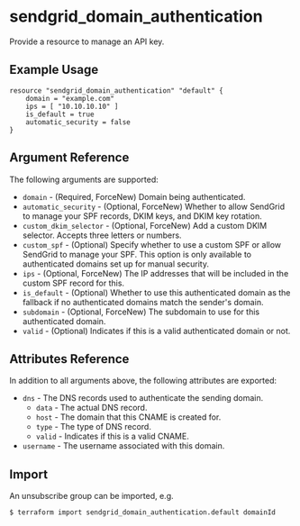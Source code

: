 # sendgrid_domain_authentication

Provide a resource to manage an API key.

## Example Usage

```hcl
resource "sendgrid_domain_authentication" "default" {
	domain = "example.com"
    ips = [ "10.10.10.10" ]
    is_default = true
    automatic_security = false
}
```

## Argument Reference

The following arguments are supported:

* `domain` - (Required, ForceNew) Domain being authenticated.
* `automatic_security` - (Optional, ForceNew) Whether to allow SendGrid to manage your SPF records, DKIM keys, and DKIM key rotation.
* `custom_dkim_selector` - (Optional, ForceNew) Add a custom DKIM selector. Accepts three letters or numbers.
* `custom_spf` - (Optional) Specify whether to use a custom SPF or allow SendGrid to manage your SPF. This option is only available to authenticated domains set up for manual security.
* `ips` - (Optional, ForceNew) The IP addresses that will be included in the custom SPF record for this.
* `is_default` - (Optional) Whether to use this authenticated domain as the fallback if no authenticated domains match the sender's domain.
* `subdomain` - (Optional, ForceNew) The subdomain to use for this authenticated domain.
* `valid` - (Optional) Indicates if this is a valid authenticated domain or not.

## Attributes Reference

In addition to all arguments above, the following attributes are exported:

* `dns` - The DNS records used to authenticate the sending domain.
  * `data` - The actual DNS record.
  * `host` - The domain that this CNAME is created for.
  * `type` - The type of DNS record.
  * `valid` - Indicates if this is a valid CNAME.
* `username` - The username associated with this domain.


## Import

An unsubscribe group can be imported, e.g.
```hcl
$ terraform import sendgrid_domain_authentication.default domainId
```
